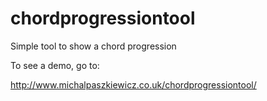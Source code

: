 # chordprogressiontool
Simple tool to show a chord progression

To see a demo, go to:

http://www.michalpaszkiewicz.co.uk/chordprogressiontool/
